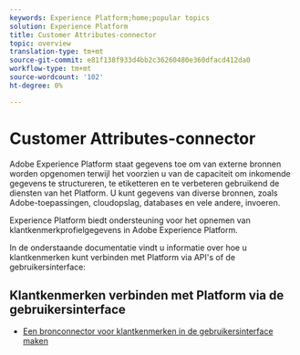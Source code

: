 ```yaml
---
keywords: Experience Platform;home;popular topics
solution: Experience Platform
title: Customer Attributes-connector
topic: overview
translation-type: tm+mt
source-git-commit: e81f138f933d4bb2c36260480e360dfacd412da0
workflow-type: tm+mt
source-wordcount: '102'
ht-degree: 0%

---
```



# Customer Attributes-connector

Adobe Experience Platform staat gegevens toe om van externe bronnen worden opgenomen terwijl het voorzien u van de capaciteit om inkomende gegevens te structureren, te etiketteren en te verbeteren gebruikend de diensten van het Platform. U kunt gegevens van diverse bronnen, zoals Adobe-toepassingen, cloudopslag, databases en vele andere, invoeren.

Experience Platform biedt ondersteuning voor het opnemen van klantkenmerkprofielgegevens in Adobe Experience Platform.

In de onderstaande documentatie vindt u informatie over hoe u klantkenmerken kunt verbinden met Platform via API&#39;s of de gebruikersinterface:

## Klantkenmerken verbinden met Platform via de gebruikersinterface

- [Een bronconnector voor klantkenmerken in de gebruikersinterface maken](../../tutorials/ui/create/adobe-applications/customer-attributes.md)

